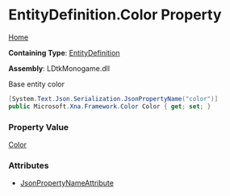# EntityDefinition\.Color Property

[Home](../../../README.md)

**Containing Type**: [EntityDefinition](../README.md)

**Assembly**: LDtkMonogame\.dll

  
 Base entity color 

```csharp
[System.Text.Json.Serialization.JsonPropertyName("color")]
public Microsoft.Xna.Framework.Color Color { get; set; }
```

### Property Value

[Color](https://docs.microsoft.com/en-us/dotnet/api/microsoft.xna.framework.color)

### Attributes

* [JsonPropertyNameAttribute](https://docs.microsoft.com/en-us/dotnet/api/system.text.json.serialization.jsonpropertynameattribute)

